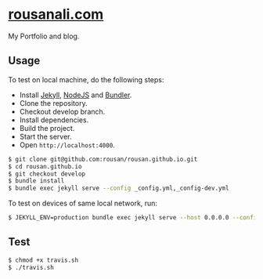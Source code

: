 # [rousanali.com](https://rousanali.com/)

My Portfolio and blog.

## Usage

To test on local machine, do the following steps:

* Install [Jekyll](http://jekyllrb.com/), [NodeJS](https://nodejs.org/) and [Bundler](http://bundler.io/).
* Clone the repository.
* Checkout develop branch.
* Install dependencies.
* Build the project.
* Start the server.
* Open `http://localhost:4000`.

```bash
$ git clone git@github.com:rousan/rousan.github.io.git
$ cd rousan.github.io
$ git checkout develop
$ bundle install
$ bundle exec jekyll serve --config _config.yml,_config-dev.yml
```

To test on devices of same local network, run:

```bash
$ JEKYLL_ENV=production bundle exec jekyll serve --host 0.0.0.0 --config _config.yml,_config-dev.yml
```

## Test

```bash
$ chmod +x travis.sh
$ ./travis.sh
```